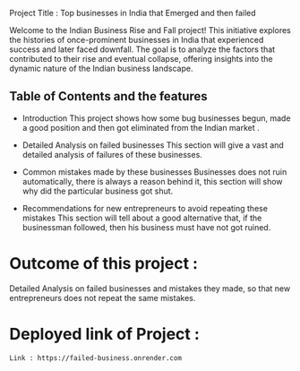 Project Title : Top businesses in India that Emerged and then failed

Welcome to the Indian Business Rise and Fall project! This initiative explores the histories of once-prominent businesses in India that experienced success and later faced downfall. The goal is to analyze the factors that contributed to their rise and eventual collapse, offering insights into the dynamic nature of the Indian business landscape.

## Table of Contents and the features
- Introduction
This project shows how some bug businesses begun, made a good position and then got eliminated from the Indian market .

- Detailed Analysis on failed businesses
This section will give a vast and detailed analysis of failures of these businesses.

- Common mistakes made by these businesses
Businesses does not ruin automatically, there is always a reason behind it, this section will show why did the particular business got shut.

- Recommendations for new entrepreneurs to avoid repeating these mistakes
This section will tell about a good alternative that, if the businessman followed, then his business must have not got ruined.

# Outcome of this project  :
Detailed Analysis on failed businesses and mistakes they made, so that new entrepreneurs does not repeat the same mistakes.

# Deployed link of Project :

    Link : https://failed-business.onrender.com